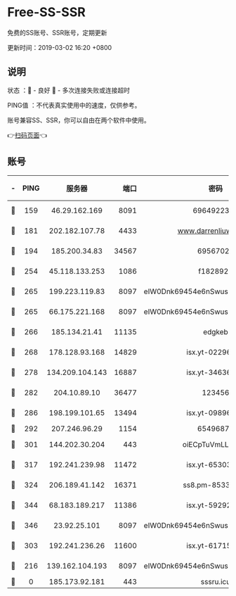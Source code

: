 # Free-SS-SSR

免费的SS账号、SSR账号，定期更新

更新时间：2019-03-02 16:20 +0800

## 说明

状态     ：🙂 - 良好 🙁 - 多次连接失败或连接超时

PING值   ：不代表真实使用中的速度，仅供参考。

账号兼容SS、SSR，你可以自由在两个软件中使用。

👉[扫码页面](https://liesauer.github.io/free-ss-ssr.github.io/)👈

## 账号

|-|PING|服务器|端口|密码|加密方式|区域|
|:----:|:----:|:-----:|-----:|:----:|:----:|:----:|
|🙂|159|46.29.162.169|8091|6964922356|aes-256-cfb|RU|
|🙂|181|202.182.107.78|4433|www.darrenliuwei.com|aes-256-cfb|JP|
|🙂|194|185.200.34.83|34567|69567020|aes-256-cfb|US|
|🙂|254|45.118.133.253|1086|f1828920|aes-256-cfb|SG|
|🙂|265|199.223.119.83|8097|eIW0Dnk69454e6nSwuspv9DmS201tQ0D|aes-256-cfb|US|
|🙂|265|66.175.221.168|8097|eIW0Dnk69454e6nSwuspv9DmS201tQ0D|aes-256-cfb|US|
|🙂|266|185.134.21.41|11135|edgkeb|aes-256-cfb|GB|
|🙂|268|178.128.93.168|14829|isx.yt-02296578|aes-256-cfb|SG|
|🙂|278|134.209.104.143|16887|isx.yt-34636284|aes-256-cfb|SG|
|🙂|282|204.10.89.10|36477|123456|aes-256-cfb|US|
|🙂|286|198.199.101.65|13494|isx.yt-09896411|aes-256-cfb|US|
|🙂|292|207.246.96.29|1154|65496879|chacha20|US|
|🙂|301|144.202.30.204|443|oiECpTuVmLLxk4Ts|aes-256-cfb|US|
|🙂|317|192.241.239.98|11472|isx.yt-65303536|aes-256-cfb|US|
|🙂|324|206.189.41.142|16371|ss8.pm-85330521|aes-256-cfb|SG|
|🙂|344|68.183.189.217|11386|isx.yt-59292721|aes-256-cfb|SG|
|🙂|346|23.92.25.101|8097|eIW0Dnk69454e6nSwuspv9DmS201tQ0D|aes-256-cfb|US|
|🙂|303|192.241.236.26|11600|isx.yt-61715029|aes-256-cfb|US|
|🙁|216|139.162.104.193|8097|eIW0Dnk69454e6nSwuspv9DmS201tQ0D|aes-256-cfb|JP|
|🙁|0|185.173.92.181|443|sssru.icu|rc4-md5|RU|
